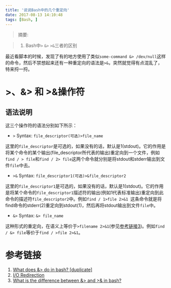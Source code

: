 ```yaml
---
title: '说说Bash中的几个重定向'
date: 2017-08-13 14:10:48
tags: [Bash, ]
---
```



> 摘要:

> 1. Bash中`>` `&>` `>&`三者的区别

<!--more-->

最近看脚本的时候，发现了有的地方使用了类似`some-command &> /dev/null`这样的命令，然后不禁想起来还有一种重定向的语法是`>&`，突然就觉得有点混乱了，特来捋一捋。

#  >、&> 和 >&操作符

## 语法说明

这三个操作符的语法分别如下所示：

+ `>` Syntax: `file_descriptor(可选)>file_name`

这里的`file_descriptor`是可选的，如果没有的话，默认是1(stdout)。它的作用是将某个命令的某个输出(file_descriptor所代表的输出)重定向到一个文件，例如`find / > file`和`find / 2> file`这两个命令就分别是将stdout和stderr输出到文件`file`中去。

+ `>&` Syntax: `file_descriptor1(可选)>&file_descriptor2`

这里的`file_descriptor1`是可选的，如果没有的话，默认是1(stdout)。它的作用是将某个命令的`file_descriptor1`描述符的输出(例如1代表标准输出)重定向到此命令的描述符`file_descriptor2`中。例如`find / 1>file 2>&1 `这条命令就是将find命令的stderr(2)重定向到stdout(1)，然后再将stdout输出到文件`file`中。

+ `&>` Syntax: `&> file_name`

这种形式的重定向，在语义上等价于`>filename 2>&1`(参见[参考链接3](https://superuser.com/questions/335396/what-is-the-difference-between-and-in-bash))。例如`find / &> file`等价于`find / >file 2>&1`。

# 参考链接

1. [What does &> do in bash? [duplicate]](http://stackoverflow.com/questions/24793069/what-does-do-in-bash/24793436#24793436)
2. [I/O Redirection](http://www.tldp.org/LDP/abs/html/io-redirection.html)
3. [What is the difference between &> and >& in bash?](https://superuser.com/questions/335396/what-is-the-difference-between-and-in-bash)
